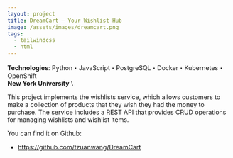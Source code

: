 ```yaml
---
layout: project
title: DreamCart – Your Wishlist Hub
image: /assets/images/dreamcart.png
tags:
  - tailwindcss
  - html
---
```

**Technologies**: Python・JavaScript・PostgreSQL・Docker・Kubernetes・OpenShift \
**New York University** \

This project implements the wishlists service, which allows customers to make a collection of products that they wish they had the money to purchase. The service includes a REST API that provides CRUD operations for managing wishlists and wishlist items.

You can find it on Github:

- <https://github.com/tzuanwang/DreamCart>

